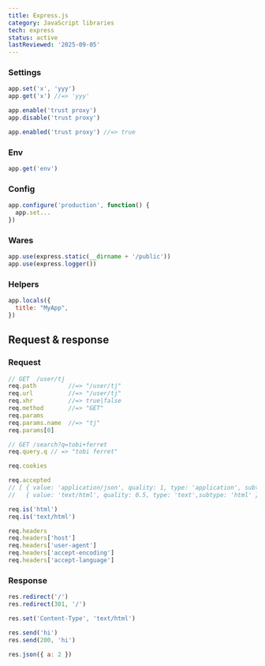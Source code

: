 ```yaml
---
title: Express.js
category: JavaScript libraries
tech: express
status: active
lastReviewed: '2025-09-05'
---
```


### Settings

```js
app.set('x', 'yyy')
app.get('x') //=> 'yyy'

app.enable('trust proxy')
app.disable('trust proxy')

app.enabled('trust proxy') //=> true
```

### Env

```js
app.get('env')
```

### Config

```js
app.configure('production', function() {
  app.set...
})
```

### Wares

```js
app.use(express.static(__dirname + '/public'))
app.use(express.logger())
```

### Helpers

```js
app.locals({
  title: "MyApp",
})
```

## Request & response

### Request

```js
// GET  /user/tj
req.path         //=> "/user/tj"
req.url          //=> "/user/tj"
req.xhr          //=> true|false
req.method       //=> "GET"
req.params
req.params.name  //=> "tj"
req.params[0]
```

```js
// GET /search?q=tobi+ferret
req.query.q // => "tobi ferret"
```

```js
req.cookies
```

```js
req.accepted
// [ { value: 'application/json', quality: 1, type: 'application', subtype: 'json' },
//   { value: 'text/html', quality: 0.5, type: 'text',subtype: 'html' } ]
```

```js
req.is('html')
req.is('text/html')
```

```js
req.headers
req.headers['host']
req.headers['user-agent']
req.headers['accept-encoding']
req.headers['accept-language']
```

### Response

```js
res.redirect('/')
res.redirect(301, '/')
```

```js
res.set('Content-Type', 'text/html')
```

```js
res.send('hi')
res.send(200, 'hi')
```

```js
res.json({ a: 2 })
```
